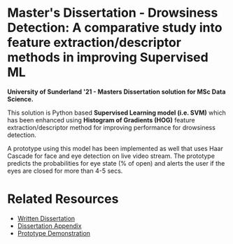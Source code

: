 # Master's Dissertation -  Drowsiness Detection: A comparative study into feature extraction/descriptor methods in improving Supervised ML
**University of Sunderland '21 - Masters Dissertation solution for MSc Data Science.**

This solution is Python based **Supervised Learning model (i.e. SVM)** which has been enhanced using **Histogram of Gradients (HOG)** feature extraction/descriptor method for improving performance for drowsiness detection.

A prototype using this model has been implemented as well that uses Haar Cascade for face and eye detection on live video stream. The prototype predicts the probabilities for eye state (% of open) and alerts the user if the eyes are closed for more than 4-5 secs.

# Related Resources

-   [Written Dissertation](https://drive.google.com/file/d/1RHRxLgpEWVRc_iIDe3_GiC6y68NbHs-Q/view?usp=sharing)
-   [Dissertation Appendix](https://drive.google.com/file/d/1z3c5tjBNtmIVNAzkae_upURfPlp1WXko/view?usp=sharing)
-   [Prototype Demonstration](https://drive.google.com/drive/folders/1GU3uEWR35FBmc50c5EWP1W9BHpxL99Ia?usp=sharing)

